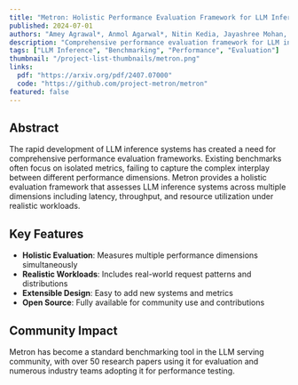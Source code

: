 ```yaml
---
title: "Metron: Holistic Performance Evaluation Framework for LLM Inference Systems"
published: 2024-07-01
authors: "Amey Agrawal*, Anmol Agarwal*, Nitin Kedia, Jayashree Mohan, Souvik Kundu, Nipun Kwatra, Ramachandran Ramjee, Alexey Tumanov"
description: "Comprehensive performance evaluation framework for LLM inference systems"
tags: ["LLM Inference", "Benchmarking", "Performance", "Evaluation"]
thumbnail: "/project-list-thumbnails/metron.png"
links:
  pdf: "https://arxiv.org/pdf/2407.07000"
  code: "https://github.com/project-metron/metron"
featured: false
---
```


## Abstract

The rapid development of LLM inference systems has created a need for comprehensive performance evaluation frameworks. Existing benchmarks often focus on isolated metrics, failing to capture the complex interplay between different performance dimensions. Metron provides a holistic evaluation framework that assesses LLM inference systems across multiple dimensions including latency, throughput, and resource utilization under realistic workloads.

## Key Features

- **Holistic Evaluation**: Measures multiple performance dimensions simultaneously
- **Realistic Workloads**: Includes real-world request patterns and distributions
- **Extensible Design**: Easy to add new systems and metrics
- **Open Source**: Fully available for community use and contributions

## Community Impact

Metron has become a standard benchmarking tool in the LLM serving community, with over 50 research papers using it for evaluation and numerous industry teams adopting it for performance testing.